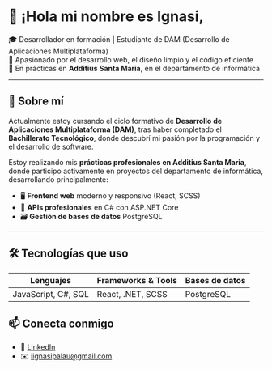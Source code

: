 # 👋 ¡Hola mi nombre es Ignasi,

🎓 Desarrollador en formación | Estudiante de DAM (Desarrollo de Aplicaciones Multiplataforma)  
🔧 Apasionado por el desarrollo web, el diseño limpio y el código eficiente  
📍 En prácticas en **Additius Santa Maria**, en el departamento de informática

---

## 🧠 Sobre mí

Actualmente estoy cursando el ciclo formativo de **Desarrollo de Aplicaciones Multiplataforma (DAM)**, tras haber completado el **Bachillerato Tecnológico**, donde descubrí mi pasión por la programación y el desarrollo de software.

Estoy realizando mis **prácticas profesionales en Additius Santa Maria**, donde participo activamente en proyectos del departamento de informática, desarrollando principalmente:

- 🖥️ **Frontend web** moderno y responsivo (React, SCSS)
- 🔗 **APIs profesionales** en C# con ASP.NET Core
- 🗃️ **Gestión de bases de datos** PostgreSQL

---

## 🛠️ Tecnologías que uso

| Lenguajes | Frameworks & Tools | Bases de datos |
|----------|---------------------|----------------|
| JavaScript, C#, SQL | React, .NET, SCSS | PostgreSQL |


## 📫 Conecta conmigo

- 💼 [LinkedIn](https://www.linkedin.com/in/ignasi-palau-b6455432b/)
- ✉️ iignasipalau@gmail.com

